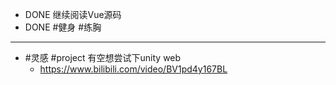 - DONE  继续阅读Vue源码
- DONE #健身 #练胸
- ---
- #灵感 #project 有空想尝试下unity web
	- https://www.bilibili.com/video/BV1pd4y167BL